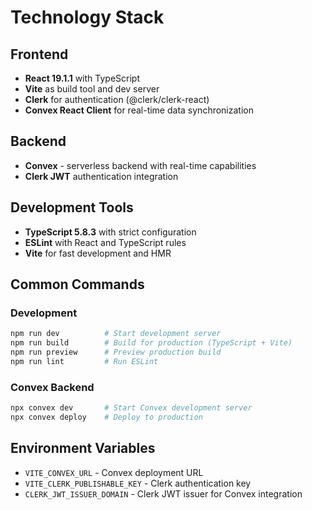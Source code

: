 # Technology Stack

## Frontend
- **React 19.1.1** with TypeScript
- **Vite** as build tool and dev server
- **Clerk** for authentication (@clerk/clerk-react)
- **Convex React Client** for real-time data synchronization

## Backend
- **Convex** - serverless backend with real-time capabilities
- **Clerk JWT** authentication integration

## Development Tools
- **TypeScript 5.8.3** with strict configuration
- **ESLint** with React and TypeScript rules
- **Vite** for fast development and HMR

## Common Commands

### Development
```bash
npm run dev          # Start development server
npm run build        # Build for production (TypeScript + Vite)
npm run preview      # Preview production build
npm run lint         # Run ESLint
```

### Convex Backend
```bash
npx convex dev       # Start Convex development server
npx convex deploy    # Deploy to production
```

## Environment Variables
- `VITE_CONVEX_URL` - Convex deployment URL
- `VITE_CLERK_PUBLISHABLE_KEY` - Clerk authentication key
- `CLERK_JWT_ISSUER_DOMAIN` - Clerk JWT issuer for Convex integration
